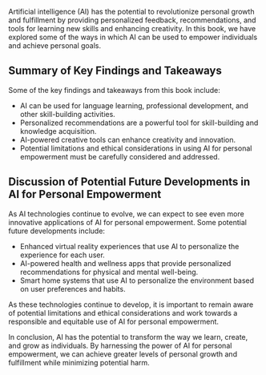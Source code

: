 
Artificial intelligence (AI) has the potential to revolutionize personal growth and fulfillment by providing personalized feedback, recommendations, and tools for learning new skills and enhancing creativity. In this book, we have explored some of the ways in which AI can be used to empower individuals and achieve personal goals.

Summary of Key Findings and Takeaways
-------------------------------------

Some of the key findings and takeaways from this book include:

* AI can be used for language learning, professional development, and other skill-building activities.
* Personalized recommendations are a powerful tool for skill-building and knowledge acquisition.
* AI-powered creative tools can enhance creativity and innovation.
* Potential limitations and ethical considerations in using AI for personal empowerment must be carefully considered and addressed.

Discussion of Potential Future Developments in AI for Personal Empowerment
--------------------------------------------------------------------------

As AI technologies continue to evolve, we can expect to see even more innovative applications of AI for personal empowerment. Some potential future developments include:

* Enhanced virtual reality experiences that use AI to personalize the experience for each user.
* AI-powered health and wellness apps that provide personalized recommendations for physical and mental well-being.
* Smart home systems that use AI to personalize the environment based on user preferences and habits.

As these technologies continue to develop, it is important to remain aware of potential limitations and ethical considerations and work towards a responsible and equitable use of AI for personal empowerment.

In conclusion, AI has the potential to transform the way we learn, create, and grow as individuals. By harnessing the power of AI for personal empowerment, we can achieve greater levels of personal growth and fulfillment while minimizing potential harm.
